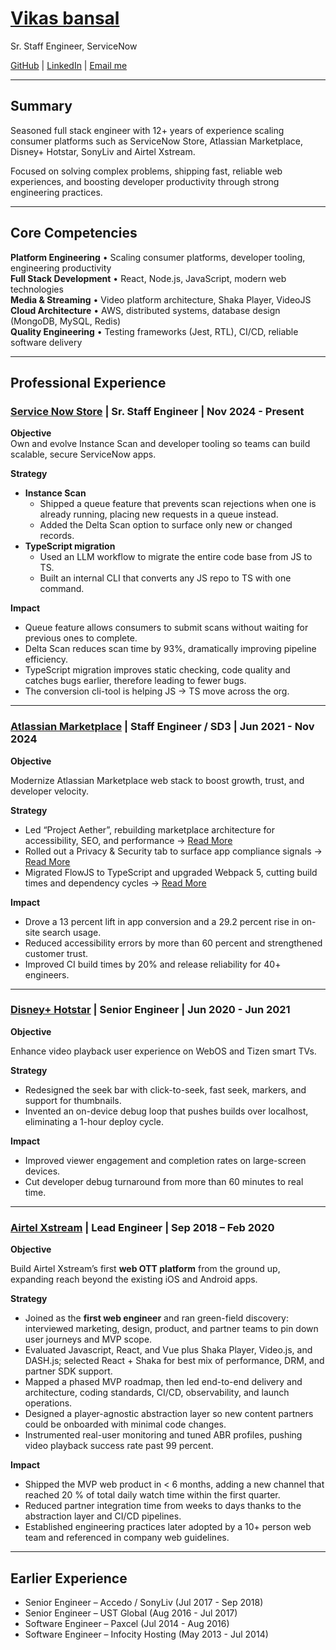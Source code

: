 # [Vikas bansal](https://vikasbnsl.github.io/vikas-bansal/)
Sr. Staff Engineer, ServiceNow

 [GitHub](https://github.com/vikasbnsl) | [LinkedIn](https://linkedin.com/bansalVks) | [Email me](mailto:bansal.vks+pro@gmail.com) 

---

## Summary

Seasoned full stack engineer with 12+ years of experience scaling consumer platforms such as ServiceNow Store, Atlassian Marketplace, Disney+ Hotstar, SonyLiv and Airtel Xstream. 

Focused on solving complex problems, shipping fast, reliable web experiences, and boosting developer productivity through strong engineering practices.

---

## Core Competencies

**Platform Engineering** • Scaling consumer platforms, developer tooling, engineering productivity  
**Full Stack Development** • React, Node.js, JavaScript, modern web technologies  
**Media & Streaming** • Video platform architecture, Shaka Player, VideoJS  
**Cloud Architecture** • AWS, distributed systems, database design (MongoDB, MySQL, Redis)  
**Quality Engineering** • Testing frameworks (Jest, RTL), CI/CD, reliable software delivery

---

## Professional Experience

### [Service Now Store](https://store.servicenow.com/store) | Sr. Staff Engineer | Nov 2024 - Present

**Objective**  
Own and evolve Instance Scan and developer tooling so teams can build scalable, secure ServiceNow apps.

**Strategy**  
- **Instance Scan**  
  - Shipped a queue feature that prevents scan rejections when one is already running, placing new requests in a queue instead.  
  - Added the Delta Scan option to surface only new or changed records.  
- **TypeScript migration**  
  - Used an LLM workflow to migrate the entire code base from JS to TS.  
  - Built an internal CLI that converts any JS repo to TS with one command.

**Impact**  
- Queue feature allows consumers to submit scans without waiting for previous ones to complete.
- Delta Scan reduces scan time by 93%, dramatically improving pipeline efficiency.
- TypeScript migration improves static checking, code quality and catches bugs earlier, therefore leading to fewer bugs.
- The conversion cli-tool is helping JS → TS move across the org.

---

### [Atlassian Marketplace](https://marketplace.atlassian.com/) | Staff Engineer / SD3 | Jun 2021 - Nov 2024

**Objective**

Modernize Atlassian Marketplace web stack to boost growth, trust, and developer velocity.

**Strategy**

- Led “Project Aether”, rebuilding marketplace architecture for accessibility, SEO, and performance → [Read More](https://www.atlassian.com/blog/add-ons/new-atlassian-marketplace)
- Rolled out a Privacy & Security tab to surface app compliance signals  → [Read More](https://www.notion.so/Project-Privacy-Security-37bae15d94864f55952007650170a425?pvs=21)
- Migrated FlowJS to TypeScript and upgraded Webpack 5, cutting build times and dependency cycles  → [Read More](https://www.linkedin.com/pulse/accelerated-development-enhanced-security-developer-wins-vikas-bansal-mrzdf%3FtrackingId=suS4TrBWT%252FOYHlct7qHw0A%253D%253D/)

**Impact**

- Drove a 13 percent lift in app conversion and a 29.2 percent rise in on-site search usage.
- Reduced accessibility errors by more than 60 percent and strengthened customer trust.
- Improved CI build times by 20% and release reliability for 40+ engineers.

---

### [Disney+ Hotstar](https://www.hotstar.com/in/home) | Senior Engineer | Jun 2020 - Jun 2021

**Objective**

Enhance video playback user experience on WebOS and Tizen smart TVs.

**Strategy**

- Redesigned the seek bar with click-to-seek, fast seek, markers, and support for thumbnails.
- Invented an on-device debug loop that pushes builds over localhost, eliminating a 1-hour deploy cycle.

**Impact**

- Improved viewer engagement and completion rates on large-screen devices.
- Cut developer debug turnaround from more than 60 minutes to real time.

---

### [Airtel Xstream](https://www.airtelxstream.in/) | Lead Engineer | Sep 2018 – Feb 2020

**Objective**

Build Airtel Xstream’s first **web OTT platform** from the ground up, expanding reach beyond the existing iOS and Android apps.

**Strategy**

- Joined as the **first web engineer** and ran green-field discovery: interviewed marketing, design, product, and partner teams to pin down user journeys and MVP scope.
- Evaluated Javascript, React, and Vue plus Shaka Player, Video.js, and DASH.js; selected React + Shaka for best mix of performance, DRM, and partner SDK support.
- Mapped a phased MVP roadmap, then led end-to-end delivery and architecture, coding standards, CI/CD, observability, and launch operations.
- Designed a player-agnostic abstraction layer so new content partners could be onboarded with minimal code changes.
- Instrumented real-user monitoring and tuned ABR profiles, pushing video playback success rate past 99 percent.

**Impact**

- Shipped the MVP web product in < 6 months, adding a new channel that reached 20 % of total daily watch time within the first quarter.
- Reduced partner integration time from weeks to days thanks to the abstraction layer and CI/CD pipelines.
- Established engineering practices later adopted by a 10+ person web team and referenced in company web guidelines.

---

## Earlier Experience

- Senior Engineer – Accedo / SonyLiv (Jul 2017 - Sep 2018)
- Senior Engineer – UST Global (Aug 2016 - Jul 2017)
- Software Engineer – Paxcel (Jul 2014 - Aug 2016)
- Software Engineer – Infocity Hosting (May 2013 - Jul 2014)
